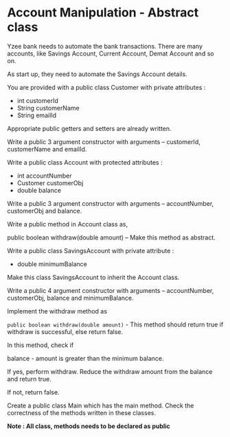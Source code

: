 # Account Manipulation - Abstract class

Yzee bank needs to automate the bank transactions.  There are many accounts, like Savings Account, Current Account, Demat Account and so on.

As start up, they need to automate the Savings Account details. 

You are provided with a public class Customer with private attributes :

- int  customerId
- String customerName
- String emailId

Appropriate public getters and setters are already written.

Write a public 3 argument constructor with arguments – customerId, customerName and emailId.

Write a public class Account with protected attributes :

- int accountNumber
- Customer customerObj
- double balance

Write a public 3 argument constructor with arguments – accountNumber, customerObj and balance.

Write a public method in Account class as,     

public boolean withdraw(double amount) – Make this method as abstract.

Write  a public class SavingsAccount with private attribute : 

- double minimumBalance

Make this class SavingsAccount to inherit the Account class.

Write a public 4 argument constructor with arguments – accountNumber, customerObj, balance and minimumBalance.

Implement the  withdraw method  as

`public boolean withdraw(double amount)` -  This method should return true if withdraw is successful, else return false.

In this method, check if

balance - amount   is greater than the minimum balance.

If yes, perform withdraw.  Reduce the withdraw amount from the balance and return true.

If not, return false.

Create a public class Main which has the main method.  Check the correctness of the methods written in these classes.

**Note :  All class, methods needs to be declared as public**